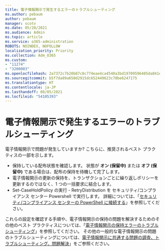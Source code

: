 ```yaml
---
title: 電子情報開示で発生するエラーのトラブルシューティング
ms.author: pebaum
author: pebaum
manager: scotv
ms.date: 05/20/2021
ms.audience: Admin
ms.topic: article
ms.service: o365-administration
ROBOTS: NOINDEX, NOFOLLOW
localization_priority: Priority
ms.collection: Adm_O365
ms.custom:
- "11274"
- "3200003"
ms.openlocfilehash: 2a7372c7b20b87c8c774eae4ca4540a3bd19709596405da041eeaa24db310fa7
ms.sourcegitcommit: b5f7da89a650d2915dc652449623c78be6247175
ms.translationtype: HT
ms.contentlocale: ja-JP
ms.lasthandoff: 08/05/2021
ms.locfileid: "54105393"
---
```

# <a name="troubleshooting-ediscovery-holds-errors"></a>電子情報開示で発生するエラーのトラブルシューティング

電子情報開示で問題が発生していますか? こちらに、推奨されるベスト プラクティスの一部を示します。

- 保持している配布状態を確認します。  状態が **オン (保留中)** または **オフ (保留中)** である場合は、配布の保持を待機して完了します。
- 電子情報開示の更新の保持を、トランザクションごとに繰り返しポリシーを更新するのではなく、1 つの一括要求に結合します。
- Set-CaseHoldPolicy <policyname> の実行 - RetryDistribution を セキュリティ/コンプライアンス センター Powershell で実行します。 詳細については、「[セキュリティ/コンプライアンス センターの PowerShell に接続する](/powershell/exchange/connect-to-scc-powershell)」を参照してください。

これらの設定を確認する手順や、電子情報開示の保持の問題を解決するためのその他のベスト プラクティスについては、「[電子情報開示の保持エラーのトラブルシューティング](/microsoft-365/compliance/hold-distribution-errors)」を参照してください。
その他の一般的な電子情報開示の問題のトラブルシューティングについては、[電子情報開示に共通する問題の調査、トラブルシューティング、問題解決](/microsoft-365/compliance/ediscovery-troubleshooting-common-issues)」をご参照ください。
